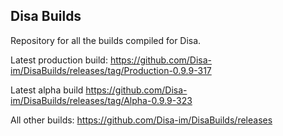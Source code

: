 ## Disa Builds

Repository for all the builds compiled for Disa.

Latest production build: https://github.com/Disa-im/DisaBuilds/releases/tag/Production-0.9.9-317

Latest alpha build https://github.com/Disa-im/DisaBuilds/releases/tag/Alpha-0.9.9-323

All other builds: https://github.com/Disa-im/DisaBuilds/releases

